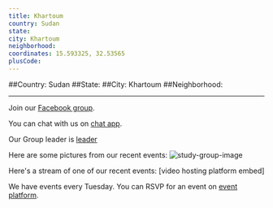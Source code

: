 ```yaml
---
title: Khartoum
country: Sudan
state: 
city: Khartoum
neighborhood: 
coordinates: 15.593325, 32.53565
plusCode:
---
```


##Country: Sudan
##State: 
##City: Khartoum
##Neighborhood: 
*****
Join our [Facebook group](https://www.facebook.com/groups/Free.Code.Camp.Khartoum).

You can chat with us on [chat app]().

Our Group leader is [leader]()

Here are some pictures from our recent events:
![study-group-image]()

Here's a stream of one of our recent events:
[video hosting platform embed]

We have events every Tuesday. You can RSVP for an event on [event platform]().
